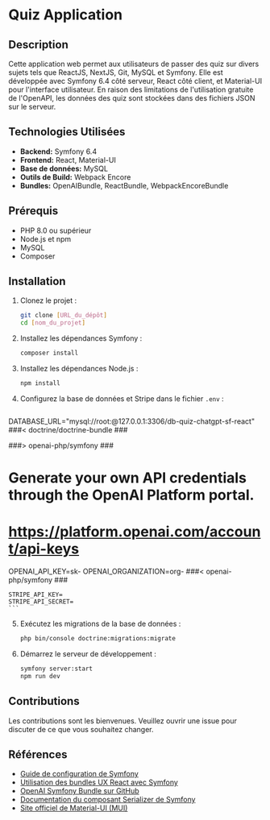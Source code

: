 # Quiz Application

## Description
Cette application web permet aux utilisateurs de passer des quiz sur divers sujets tels que ReactJS, NextJS, Git, MySQL et Symfony. Elle est développée avec Symfony 6.4 côté serveur, React côté client, et Material-UI pour l'interface utilisateur. En raison des limitations de l'utilisation gratuite de l'OpenAPI, les données des quiz sont stockées dans des fichiers JSON sur le serveur.

## Technologies Utilisées
- **Backend:** Symfony 6.4
- **Frontend:** React, Material-UI
- **Base de données:** MySQL
- **Outils de Build:** Webpack Encore
- **Bundles:** OpenAIBundle, ReactBundle, WebpackEncoreBundle

## Prérequis
- PHP 8.0 ou supérieur
- Node.js et npm
- MySQL
- Composer

## Installation

1. Clonez le projet :
    ```bash
    git clone [URL_du_dépôt]
    cd [nom_du_projet]
    ```

2. Installez les dépendances Symfony :
    ```bash
    composer install
    ```

3. Installez les dépendances Node.js :
    ```bash
    npm install
    ```

4. Configurez la base de données et Stripe dans le fichier `.env` :
    ```env
DATABASE_URL="mysql://root:@127.0.0.1:3306/db-quiz-chatgpt-sf-react"
###< doctrine/doctrine-bundle ###

###> openai-php/symfony ###
# Generate your own API credentials through the OpenAI Platform portal.
# https://platform.openai.com/account/api-keys
OPENAI_API_KEY=sk-
OPENAI_ORGANIZATION=org-
###< openai-php/symfony ###


    STRIPE_API_KEY=
    STRIPE_API_SECRET=
    ```

5. Exécutez les migrations de la base de données :
    ```bash
    php bin/console doctrine:migrations:migrate
    ```

6. Démarrez le serveur de développement :
    ```bash
    symfony server:start
    npm run dev
    ```

## Contributions

Les contributions sont les bienvenues. Veuillez ouvrir une issue pour discuter de ce que vous souhaitez changer.

## Références

- [Guide de configuration de Symfony](https://symfony.com/doc/6.4/setup.html)
- [Utilisation des bundles UX React avec Symfony](https://symfony.com/bundles/ux-react/current/index.html)
- [OpenAI Symfony Bundle sur GitHub](https://github.com/openai-php/symfony)
- [Documentation du composant Serializer de Symfony](https://symfony.com/doc/6.4/components/serializer.html)
- [Site officiel de Material-UI (MUI)](https://mui.com/)